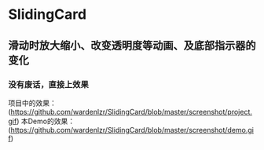 # SlidingCard
## 滑动时放大缩小、改变透明度等动画、及底部指示器的变化

### 没有废话，直接上效果
项目中的效果：
(https://github.com/wardenlzr/SlidingCard/blob/master/screenshot/project.gif)
本Demo的效果：
(https://github.com/wardenlzr/SlidingCard/blob/master/screenshot/demo.gif)